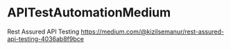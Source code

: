 # APITestAutomationMedium
 Rest Assured API Testing
https://medium.com/@kizilsemanur/rest-assured-api-testing-4036ab8f9bce
